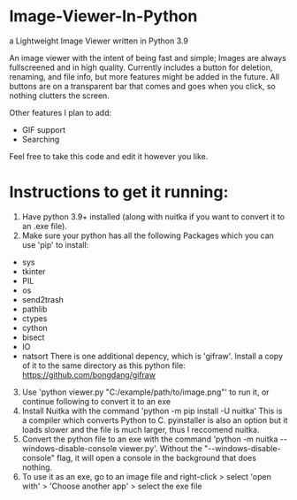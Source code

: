 # Image-Viewer-In-Python
a Lightweight Image Viewer written in Python 3.9

An image viewer with the intent of being fast and simple; Images are always fullscreened and in high quality. Currently includes a button for deletion, renaming,
and file info, but more features might be added in the future. All buttons are on a transparent bar that comes and goes when you click, so nothing clutters the screen.

Other features I plan to add:
- GIF support
- Searching

Feel free to take this code and edit it however you like.

# Instructions to get it running:

1. Have python 3.9+ installed (along with nuitka if you want to convert it to an .exe file).
2. Make sure your python has all the following Packages which you can use 'pip' to install:
  - sys
  - tkinter
  - PIL
  - os
  - send2trash
  - pathlib
  - ctypes
  - cython
  - bisect
  - IO
  - natsort
  There is one additional depency, which is 'gifraw'. Install a copy of it to the same directory as this python file: https://github.com/bongdang/gifraw
3. Use 'python viewer.py "C:/example/path/to/image.png"' to run it, or continue following to convert it to an exe
4. Install Nuitka with the command 'python -m pip install -U nuitka' This is a compiler which converts Python to C. pyinstaller is also an option but it loads slower and the file is much larger, thus I reccomend nuitka.
5. Convert the python file to an exe with the command 'python -m nuitka --windows-disable-console viewer.py'. Without the "--windows-disable-console" flag, it will open a console in the background that does nothing.
6. To use it as an exe, go to an image file and right-click > select 'open with' > 'Choose another app' > select the exe file
